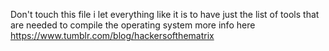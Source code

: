 Don't touch this file i let everything like it is to have just the list of tools that are needed to compile the operating system
more info here https://www.tumblr.com/blog/hackersofthematrix
